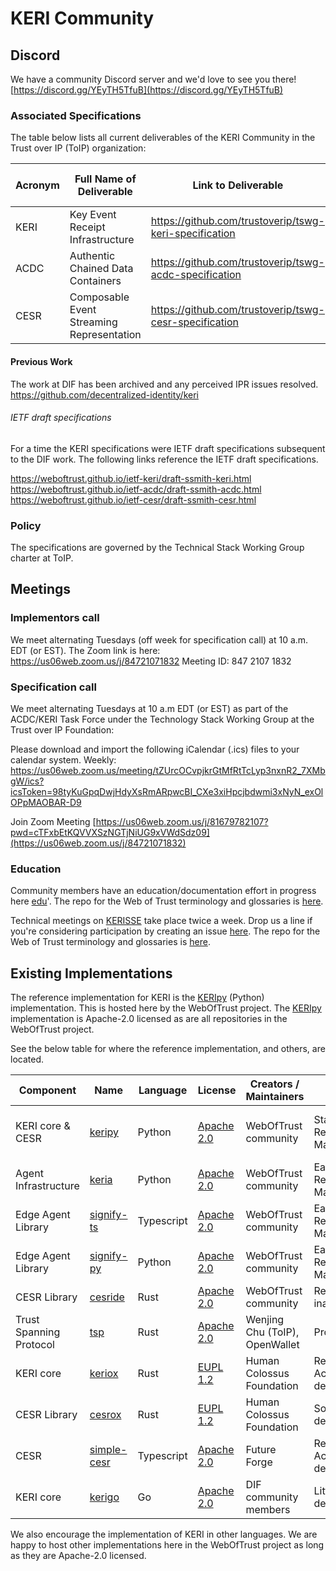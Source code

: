 # KERI Community

## Discord

We have a community Discord server and we'd love to see you there!
[https://discord.gg/YEyTH5TfuB](https://discord.gg/YEyTH5TfuB)

### Associated Specifications
The table below lists all current deliverables of the KERI Community in the Trust over IP (ToIP) organization:

| Acronym | Full Name of Deliverable | Link to Deliverable | Lead Authors | Status / Notes |
|---|---|---|---|---|
| KERI | Key Event Receipt Infrastructure | https://github.com/trustoverip/tswg-keri-specification | Samuel Smith | ToIP Draft |
| ACDC | Authentic Chained Data Containers | https://github.com/trustoverip/tswg-acdc-specification | Samuel Smith | ToIP Draft |
| CESR | Composable Event Streaming Representation | https://github.com/trustoverip/tswg-cesr-specification | Samuel Smith | ToIP Draft |

#### Previous Work

The work at DIF has been archived and any perceived IPR issues resolved.
https://github.com/decentralized-identity/keri

###### IETF draft specifications
For a time the KERI specifications were IETF draft specifications subsequent to the DIF work. The following links reference the IETF draft specifications.

https://weboftrust.github.io/ietf-keri/draft-ssmith-keri.html
https://weboftrust.github.io/ietf-acdc/draft-ssmith-acdc.html
https://weboftrust.github.io/ietf-cesr/draft-ssmith-cesr.html


### Policy
The specifications are governed by the Technical Stack Working Group charter at ToIP.

## Meetings

### Implementors call
We meet alternating Tuesdays (off week for specification call) at 10 a.m. EDT (or EST).
The Zoom link is here:
https://us06web.zoom.us/j/84721071832 
Meeting ID: 847 2107 1832

### Specification call
We meet alternating Tuesdays at 10  a.m EDT (or EST) as part of the ACDC/KERI Task Force under the Technology Stack Working Group at the Trust over IP Foundation:

Please download and import the following iCalendar (.ics) files to your calendar system.
Weekly: https://us06web.zoom.us/meeting/tZUrcOCvpjkrGtMfRtTcLyp3nxnR2_7XMbgW/ics?icsToken=98tyKuGpqDwjHdyXsRmARpwcBI_CXe3xiHpcjbdwmi3xNyN_exOlOPpMAOBAR-D9

Join Zoom Meeting
[https://us06web.zoom.us/j/81679782107?pwd=cTFxbEtKQVVXSzNGTjNiUG9xVWdSdz09](https://us06web.zoom.us/j/84721071832)

### Education

Community members have an education/documentation effort in progress here [edu][KERISSE_URL]'. The repo for the Web of Trust terminology and glossaries is [here][WOT_TERMS_REPO]. 

Technical meetings on [KERISSE][KERISSE_URL] take place twice a week. Drop us a line if you're considering participation by creating an issue [here](https://github.com/WebOfTrust/WOT-terms/issues). 
The repo for the Web of Trust terminology and glossaries is [here][WOT_TERMS_REPO]. 

## Existing Implementations
The reference implementation for KERI is the [KERIpy][KERIPY_REPO] (Python) implementation. This is hosted here by the WebOfTrust project. The [KERIpy][KERIPY_REPO] implementation is Apache-2.0 licensed as are all repositories in the WebOfTrust project. 

See the below table for where the reference implementation, and others, are located.

| Component               | Name                         | Language   | License                 | Creators / Maintainers         | Status                        | Recent Version       | Spec Compliance                |
| ----------------------- | -----------------------------| ---------- | ----------------------- |------------------------------- | ----------------------------- | ---------------------| ------------------------------ |
| KERI core & CESR        | [keripy][KERIPY_REPO]        | Python     | [Apache 2.0][APACHE2.0] | WebOfTrust community           | Stable Release, Maintained    | [1.1.17][KERIPY_VS]  | KERI, ACDC, CESR 1.0, 2.0 100% |
| Agent Infrastructure    | [keria][KERIA_REPO]          | Python     | [Apache 2.0][APACHE2.0] | WebOfTrust community           | Early Release, Maintained     | [0.1.3][KERIA_VS]    | N/A - no KERIA spec            |
| Edge Agent Library      | [signify-ts][SIG_TS_REPO]    | Typescript | [Apache 2.0][APACHE2.0] | WebOfTrust community           | Early Release, Maintained     | [0.1.0][SIG_TS_VS]   | N/A - no Signify spec          |
| Edge Agent Library      | [signify-py][SIG_PY_REPO]    | Python     | [Apache 2.0][APACHE2.0] | WebOfTrust community           | Early Release, Maintained     | [0.2.1][SIG_PY_VS]   | N/A - no Signify spec          |
| CESR Library            | [cesride][CESRIDE_REPO]      | Rust       | [Apache 2.0][APACHE2.0] | WebOfTrust community           | Release; inactive             | [0.6.4][CESRIDE_VS]  | CESR 1.0 90%                   |
| Trust Spanning Protocol | [tsp][TSP_REPO]              | Rust       | [Apache 2.0][APACHE2.0] | Wenjing Chu (ToIP), OpenWallet | Prototype                     | N/A                  | ?                              |
| KERI core               | [keriox][KERIOX_REPO]        | Rust       | [EUPL 1.2][EUPL1.2]     | Human Colossus Foundation      | Release + Active development  | [0.11.0][KERIOX_VS]  | KERI, ACDC 1.0 95%+            |
| CESR Library            | [cesrox][CESROX_REPO]        | Rust       | [EUPL 1.2][EUPL1.2]     | Human Colossus Foundation      | Some development              | [0.1.4][CESROX_VS]   | CESR 1.0 100%, CESR 2.0 ?      |
| CESR                    | [simple-cesr][SIM_CESR_REPO] | Typescript | [Apache 2.0][APACHE2.0] | Future Forge                   | Release + Active development  | [0.2.3][SIM_CESR_VS] | CESR 1.0 ?                     |
| KERI core               | [kerigo][KERIGO_REPO]        | Go         | [Apache 2.0][APACHE2.0] | DIF community members          | Little  development           | N/A                  | KERI, ACDC, CESR ?             |

We also encourage the implementation of KERI in other languages. We are happy to host other implementations here
in the WebOfTrust project as long as they are Apache-2.0 licensed.

<!-- Reference links -->

[KERISSE_URL]: https://weboftrust.github.io/kerisse/
[WOT_TERMS_REPO]: https://github.com/WebOfTrust/WOT-terms
[APACHE2.0]: https://www.apache.org/licenses/LICENSE-2.0
[EUPL1.2]: https://github.com/THCLab/licensing?tab=readme-ov-file

[KERIPY_REPO]: https://github.com/WebOfTrust/keripy
[KERIA_REPO]: https://github.com/WebOfTrust/keria
[SIG_TS_REPO]: https://github.com/WebOfTrust/signify-ts
[SIG_PY_REPO]: https://github.com/WebOfTrust/signifypy
[CESRIDE_REPO]: https://github.com/WebOfTrust/cesride
[TSP_REPO]: https://github.com/openwallet-foundation-labs/tsp
[KERIOX_REPO]: https://github.com/THCLab/keriox
[CESROX_REPO]: https://github.com/THCLab/cesrox
[SIM_CESR_REPO]: https://github.com/simple-ssi/simple-cesr
[KERIGO_REPO]: https://github.com/decentralized-identity/kerigo

[KERIPY_VS]: https://pypi.org/project/keri/1.1.17/
[KERIA_VS]: https://pypi.org/project/keria/0.1.3/
[SIG_TS_VS]: https://pypi.org/project/signifypy/0.1.0/
[SIG_PY_VS]: https://www.npmjs.com/package/signify-ts/v/0.2.1
[CESRIDE_VS]: https://crates.io/crates/cesride/0.6.4
[KERIOX_VS]: https://crates.io/crates/keri-core/0.11.0
[CESROX_VS]: https://crates.io/crates/cesrox/0.1.4
[SIM_CESR_VS]: https://www.npmjs.com/package/@simple-ssi/simple-cesr/v/0.2.3
